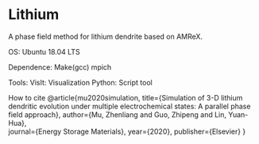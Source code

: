 # Lithium
A phase field method for lithium dendrite based on AMReX.

OS:
Ubuntu 18.04 LTS

Dependence:
Make(gcc)
mpich

Tools:
VisIt: Visualization
Python: Script tool

How to cite
@article{mu2020simulation,
  title={Simulation of 3-D lithium dendritic evolution under multiple electrochemical states: A parallel phase field approach},
  author={Mu, Zhenliang and Guo, Zhipeng and Lin, Yuan-Hua},  
  journal={Energy Storage Materials},
  year={2020},
  publisher={Elsevier}
}
